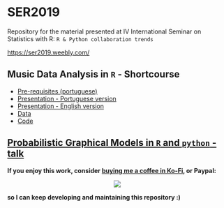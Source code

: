# SER2019

Repository for the material presented at IV International Seminar on Statistics with R: `R & Python collaboration trends`

https://ser2019.weebly.com/

## Music Data Analysis in `R` - Shortcourse
  - [Pre-requisites (portuguese)](https://github.com/brunaw/SER2019/blob/master/shortcourse/pt-br/pre-req.pdf)
  - [Presentation - Portuguese version](http://brunaw.com/shortcourses/IXSER/pt-br/pres-pt-br.html)
  - [Presentation - English version](http://brunaw.com/shortcourses/IXSER/en/pres-en.html) 
  - [Data](https://github.com/brunaw/SER2019/blob/master/shortcourse/data/all_data.txt)
  - [Code](https://github.com/brunaw/SER2019/tree/master/shortcourse/code)
  

## [Probabilistic Graphical Models in `R` and `python` - talk](http://brunaw.com/slides/SER2019/talk/pres.html)

**If you enjoy this work, consider [buying me a coffee in Ko-Fi](https://ko-fi.com/brunawundervald), or Paypal:**

<p align="center">
  <a href="https://www.paypal.com/cgi-bin/webscr?cmd=_s-xclick&hosted_button_id=89DH4WYL2M7XW&source=url">
    <img src="https://www.paypalobjects.com/en_US/i/btn/btn_donate_LG.gif" />
  </a>
</p>

**so I can keep developing and maintaining this repository :)**


  
  
